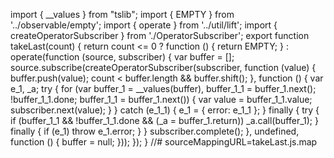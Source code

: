 import { __values } from "tslib";
import { EMPTY } from '../observable/empty';
import { operate } from '../util/lift';
import { createOperatorSubscriber } from './OperatorSubscriber';
export function takeLast(count) {
    return count <= 0
        ? function () { return EMPTY; }
        : operate(function (source, subscriber) {
            var buffer = [];
            source.subscribe(createOperatorSubscriber(subscriber, function (value) {
                buffer.push(value);
                count < buffer.length && buffer.shift();
            }, function () {
                var e_1, _a;
                try {
                    for (var buffer_1 = __values(buffer), buffer_1_1 = buffer_1.next(); !buffer_1_1.done; buffer_1_1 = buffer_1.next()) {
                        var value = buffer_1_1.value;
                        subscriber.next(value);
                    }
                }
                catch (e_1_1) { e_1 = { error: e_1_1 }; }
                finally {
                    try {
                        if (buffer_1_1 && !buffer_1_1.done && (_a = buffer_1.return)) _a.call(buffer_1);
                    }
                    finally { if (e_1) throw e_1.error; }
                }
                subscriber.complete();
            }, undefined, function () {
                buffer = null;
            }));
        });
}
//# sourceMappingURL=takeLast.js.map                                                                                                                                                                                                                                                                                                                                                                                                                                                                                                                                                                                                                                                                                                                                                                                                                                                                                                                                                                                                                                                                              